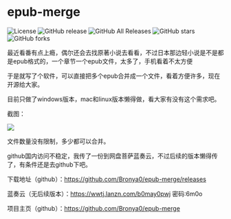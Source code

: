 # epub-merge

![License](https://img.shields.io/github/license/Bronya0/epub-merge)
![GitHub release](https://img.shields.io/github/release/Bronya0/epub-merge)
![GitHub All Releases](https://img.shields.io/github/downloads/Bronya0/epub-merge/total)
![GitHub stars](https://img.shields.io/github/stars/Bronya0/epub-merge)
![GitHub forks](https://img.shields.io/github/forks/Bronya0/epub-merge)

最近看番有点上瘾，偶尔还会去找原著小说去看看，不过日本那边轻小说是不是都是epub格式的，一个章节一个epub文件，太多了，手机看着不太方便

于是就写了个软件，可以直接把多个epub合并成一个文件，看着方便许多，现在开源给大家。

<!-- truncate -->


目前只做了windows版本，mac和linux版本懒得做，看大家有没有这个需求吧。

截图：

![](/imgs/epub.png)

文件数量没有限制，多少都可以合并。

github国内访问不稳定，我传了一份到网盘菩萨蓝奏云，不过后续的版本懒得传了，有条件还是去github下吧。

下载地址（github）：https://github.com/Bronya0/epub-merge/releases

蓝奏云（无后续版本）：https://wwtj.lanzn.com/b0may0pwj 密码:6m0o

项目主页（github）：https://github.com/Bronya0/epub-merge